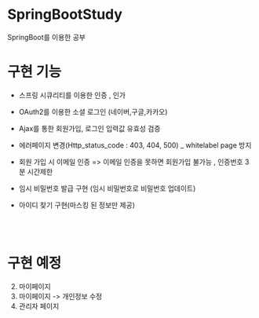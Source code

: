# SpringBootStudy
SpringBoot를 이용한 공부


# 구현 기능
- 스프링 시큐리티를 이용한 인증 , 인가

- OAuth2를 이용한 소셜 로그인 (네이버,구글,카카오)

- Ajax를 통한 회원가입, 로그인 입력값 유효성 검증

- 에러페이지 변경(Http_status_code : 403, 404, 500) _ whitelabel page 방지

- 회원 가입 시 이메일 인증 => 이메일 인증을 못하면 회원가입 불가능 , 인증번호 3분 시간제한 

- 임시 비밀번호 발급 구현 (임시 비밀번호로 비밀번호 업데이트)

- 아이디 찾기 구현(마스킹 된 정보만 제공)


<br>
<br>

# 구현 예정

2. 마이페이지
3. 마이페이지 -> 개인정보 수정
4. 관리자 페이지
